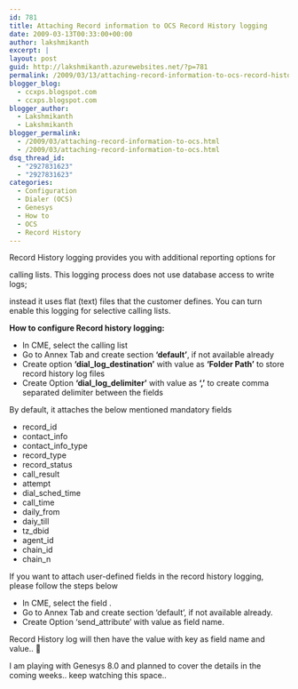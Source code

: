 ```yaml
---
id: 781
title: Attaching Record information to OCS Record History logging
date: 2009-03-13T00:33:00+00:00
author: lakshmikanth
excerpt: |
layout: post
guid: http://lakshmikanth.azurewebsites.net/?p=781
permalink: /2009/03/13/attaching-record-information-to-ocs-record-history-logging/
blogger_blog:
  - ccxps.blogspot.com
  - ccxps.blogspot.com
blogger_author:
  - Lakshmikanth
  - Lakshmikanth
blogger_permalink:
  - /2009/03/attaching-record-information-to-ocs.html
  - /2009/03/attaching-record-information-to-ocs.html
dsq_thread_id:
  - "2927831623"
  - "2927831623"
categories:
  - Configuration
  - Dialer (OCS)
  - Genesys
  - How to
  - OCS
  - Record History
---
```

Record History logging provides you with additional reporting options for

calling lists. This logging process does not use database access to write logs;

instead it uses flat (text) files that the customer defines. You can turn enable this logging for selective calling lists.

**How to configure Record history logging:**

  * In CME, select the calling list 
  * Go to Annex Tab and create section **‘default’**, if not available already 
  * Create option **‘dial\_log\_destination’** with value as **‘Folder Path’** to store record history log files 
  * Create Option **‘dial\_log\_delimiter’** with value as **‘,’** to create comma separated delimiter between the fields 

By default, it attaches the below mentioned mandatory fields

  * record_id 
  * contact_info 
  * contact\_info\_type 
  * record_type 
  * record_status 
  * call_result 
  * attempt 
  * dial\_sched\_time 
  * call_time 
  * daily_from 
  * daiy_till 
  * tz_dbid 
  * agent_id 
  * chain_id 
  * chain_n 

If you want to attach user-defined fields in the record history logging, please follow the steps below

  * In CME, select the field . 
  * Go to Annex Tab and create section ‘default’, if not available already. 
  * Create Option ‘send_attribute’ with value as field name. 

Record History log will then have the value with key as field name and value.. 🙂 

I am playing with Genesys 8.0 and planned to cover the details in the coming weeks.. keep watching this space..